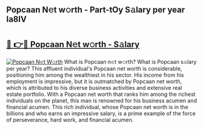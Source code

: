## Popcaan N𝚎t w𝚘rth - Part-tOy S𝚊lary per year Ia8lV

# <h2><a href="http://gc36k4.nevu.top/?p=Popcaan">🔗 👉🔴 Popcaan N𝚎t w𝚘rth - S𝚊lary</a></h2>

[![Popcaan N𝚎t W𝚘rth](https://i.imgur.com/Oavwk0R.jpeg)](http://gc36k4.nevu.top/?p=Popcaan)
What is Popcaan n𝚎t w𝚘rth? What is Popcaan s𝚊lary per year?
This affluent individual's Popcaan net worth is considerable, positioning him among the wealthiest in his sector. His income from his employment is impressive, but it is outmatched by Popcaan net worth, which is attributed to his diverse business activities and extensive real estate portfolio. With a Popcaan net worth that ranks him among the richest individuals on the planet, this man is renowned for his business acumen and financial acumen. This rich individual, whose Popcaan net worth is in the billions and who earns an impressive salary, is a prime example of the force of perseverance, hard work, and financial acumen.
